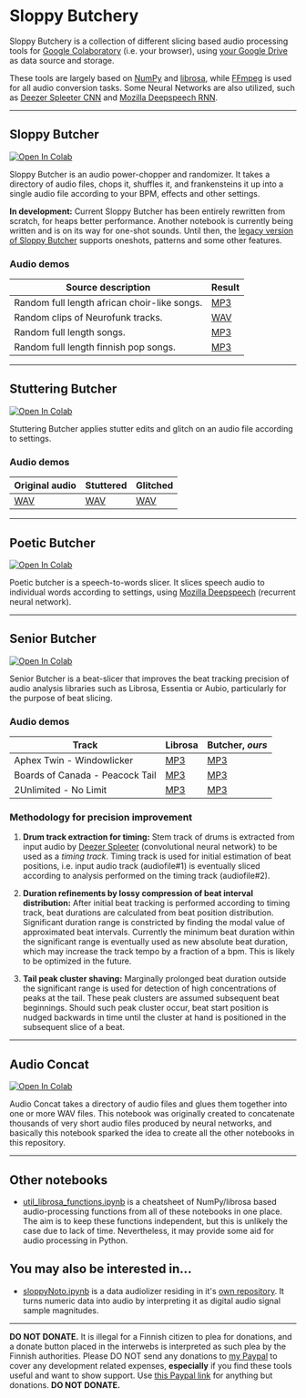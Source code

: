 # Sloppy Butchery

Sloppy Butchery is a collection of different slicing based audio processing tools for [Google Colaboratory](https://colab.research.google.com/) (i.e. your browser), using [your Google Drive](https://drive.google.com/drive/my-drive) as data source and storage.

These tools are largely based on [NumPy](https://github.com/numpy/numpy) and [librosa](https://github.com/librosa/librosa), while [FFmpeg](https://github.com/FFmpeg/FFmpeg) is used for all audio conversion tasks. Some Neural Networks are also utilized, such as [Deezer Spleeter CNN](https://github.com/deezer/spleeter) and [Mozilla Deepspeech RNN](https://github.com/mozilla/DeepSpeech).

---

## Sloppy Butcher
[![Open In Colab](https://colab.research.google.com/assets/colab-badge.svg)](https://colab.research.google.com/github/olaviinha/SloppyButchery/blob/main/SloppyButcher.ipynb)

Sloppy Butcher is an audio power-chopper and randomizer. It takes a directory of audio files, chops it, shuffles it, and frankensteins it up into a single audio file according to your BPM, effects and other settings.

**In development:** Current Sloppy Butcher has been entirely rewritten from scratch, for heaps better performance. Another notebook is currently being written and is on its way for one-shot sounds. Until then, the [legacy version of Sloppy Butcher](https://colab.research.google.com/github/olaviinha/SloppyButchery/blob/main/legacy/sloppyButcher_v0_07.ipynb) supports oneshots, patterns and some other features.

### Audio demos

Source description | Result
------------ | ------------
Random full length african choir-like songs. | [MP3](https://olaviinha.storage.googleapis.com/sloppyButcher-randomafricansongs.mp3)
Random clips of Neurofunk tracks. | [WAV](https://storage.googleapis.com/olaviinha/github/sloppy-butcher/frankenstein_qaxu_20201018-195708__162bpm.wav)
Random full length songs. | [MP3](https://olaviinha.storage.googleapis.com/sloppyButcher-deeperhellpreset.mp3)
Random full length finnish pop songs. | [MP3](https://olaviinha.storage.googleapis.com/sloppyButcher-randomfinnishsongs.mp3)

---

## Stuttering Butcher
[![Open In Colab](https://colab.research.google.com/assets/colab-badge.svg)](https://colab.research.google.com/github/olaviinha/SloppyButchery/blob/main/StutteringButcher.ipynb)

Stuttering Butcher applies stutter edits and glitch on an audio file according to settings.

### Audio demos

Original audio | Stuttered | Glitched
------------ | ------------ | ------------- |
[WAV](https://storage.googleapis.com/olaviinha/github/stuttering-butcher/theroom1-dry.wav) | [WAV](https://storage.googleapis.com/olaviinha/github/stuttering-butcher/theroom1-stuttered.wav) | [WAV](https://storage.googleapis.com/olaviinha/github/stuttering-butcher/theroom1-glitch.wav) |

---

## Poetic Butcher
[![Open In Colab](https://colab.research.google.com/assets/colab-badge.svg)](https://colab.research.google.com/github/olaviinha/SloppyButchery/blob/main/PoeticButcher.ipynb)

Poetic butcher is a speech-to-words slicer. It slices speech audio to individual words according to settings, using [Mozilla Deepspeech](https://github.com/mozilla/DeepSpeech) (recurrent neural network).

---

## Senior Butcher
[![Open In Colab](https://colab.research.google.com/assets/colab-badge.svg)](https://colab.research.google.com/github/olaviinha/SloppyButchery/blob/main/SeniorButcher.ipynb)

Senior Butcher is a beat-slicer that improves the beat tracking precision of audio analysis libraries such as Librosa, Essentia or Aubio, particularly for the purpose of beat slicing.

### Audio demos

Track | Librosa | Butcher, _ours_
------------ | ------------ | ------------- |
Aphex Twin - Windowlicker | [MP3](https://storage.googleapis.com/olaviinha/hpbs/demo_librosa_windowlicker.mp3) | [MP3](https://storage.googleapis.com/olaviinha/hpbs/demo_pbs_windowlicker.mp3)  |
Boards of Canada - Peacock Tail | [MP3](https://storage.googleapis.com/olaviinha/hpbs/demo_librosa_boc-peacocktail.mp3) | [MP3](https://storage.googleapis.com/olaviinha/hpbs/demo_pbs_boc-peacocktail.mp3)  |
2Unlimited - No Limit | [MP3](https://storage.googleapis.com/olaviinha/hpbs/demo_librosa_2unlimited-nolimit.mp3) | [MP3](https://storage.googleapis.com/olaviinha/hpbs/demo_pbs_2unlimited-nolimit.mp3)

### Methodology for precision improvement

1. **Drum track extraction for timing:** Stem track of drums is extracted from input audio by [Deezer Spleeter](https://github.com/deezer/spleeter) (convolutional neural network) to be used as a _timing track_. Timing track is used for initial estimation of beat positions, i.e. input audio track (audiofile#1) is eventually sliced according to analysis performed on the timing track (audiofile#2).

2. **Duration refinements by lossy compression of beat interval distribution:** After initial beat tracking is performed according to timing track, beat durations are calculated from beat position distribution. Significant duration range is constricted by finding the modal value of approximated beat intervals. Currently the minimum beat duration within the significant range is eventually used as new absolute beat duration, which may increase the track tempo by a fraction of a bpm. This is likely to be optimized in the future.

3. **Tail peak cluster shaving:** Marginally prolonged beat duration outside the significant range is used for detection of high concentrations of peaks at the tail. These peak clusters are assumed subsequent beat beginnings. Should such peak cluster occur, beat start position is nudged backwards in time until the cluster at hand is positioned in the subsequent slice of a beat. 

---

## Audio Concat
[![Open In Colab](https://colab.research.google.com/assets/colab-badge.svg)](https://colab.research.google.com/github/olaviinha/SloppyButchery/blob/main/util_AudioConcat.ipynb)

Audio Concat takes a directory of audio files and glues them together into one or more WAV files. This notebook was originally created to concatenate thousands of very short audio files produced by neural networks, and basically this notebook sparked the idea to create all the other notebooks in this repository.

---

## Other notebooks

- [util_librosa_functions.ipynb](https://colab.research.google.com/github/olaviinha/SloppyButchery/blob/main/util_librosa_functions.ipynb) is a cheatsheet of NumPy/librosa based audio-processing functions from all of these notebooks in one place. The aim is to keep these functions independent, but this is unlikely the case due to lack of time. Nevertheless, it may provide some aid for audio processing in Python.

## You may also be interested in...
- [sloppyNoto.ipynb](https://colab.research.google.com/github/olaviinha/SloppyNoto/blob/master/sloppyNoto.ipynb) is a data audiolizer residing in it's [own repository](https://github.com/olaviinha/SloppyNoto). It turns numeric data into audio by interpreting it as digital audio signal sample magnitudes.

---

**DO NOT DONATE.** It is illegal for a Finnish citizen to plea for donations, and a donate button placed in the interwebs is interpreted as such plea by the Finnish authorities. Please DO NOT send any donations to [my Paypal](https://paypal.me/oinha) to cover any development related expenses, **especially** if you find these tools useful and want to show support. Use [this Paypal link](https://paypal.me/oinha) for anything but donations. **DO NOT DONATE.**
